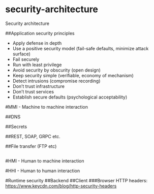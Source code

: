 # security-architecture
Security architecture

##Application security principles
* Apply defense in depth
* Use a positive security model (fail-safe defaults, minimize attack surface)
* Fail securely
* Run with least privilege
* Avoid security by obscurity (open design)
* Keep security simple (verifiable, economy of mechanism)
* Detect intrusions (compromise recording)
* Don’t trust infrastructure
* Don’t trust services
* Establish secure defaults (psychological acceptability)

#MMI - Machine to machine interaction

##DNS

##Secrets

##REST, SOAP, GRPC etc.

##File transfer (FTP etc)

##

#HMI - Human to machine interaction

#HHI - Human to human interaction


#Runtime security
##Backend
##Client
###Browser
HTTP headers:
https://www.keycdn.com/blog/http-security-headers
